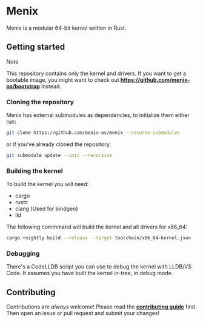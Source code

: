 # Menix

Menix is a modular 64-bit kernel written in Rust.

## Getting started

> [!NOTE]
> This repository contains only the kernel and drivers.
> If you want to get a bootable image, you might want to check out
> **https://github.com/menix-os/bootstrap** instead.

### Cloning the repository

Menix has external submodules as dependencies, to initialize them either run:

```sh
git clone https://github.com/menix-os/menix --recurse-submodules
```

or if you've already cloned the repository:

```sh
git submodule update --init --recursive
```

### Building the kernel

To build the kernel you will need:
- cargo
- rustc
- clang (Used for bindgen)
- lld

The following commmand will build the kernel and all drivers for x86_64:
```sh
cargo +nightly build --release --target toolchain/x86_64-kernel.json
```

### Debugging

There's a CodeLLDB script you can use to debug the kernel with LLDB/VS Code.
It assumes you have built the kernel in-tree, in debug mode.

## Contributing

Contributions are _always_ welcome!
Please read the **[contributing guide](docs/src/contributing.md)** first.
Then open an issue or pull request and submit your changes!
